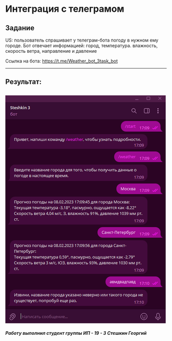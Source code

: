 # Интеграция с телеграмом
__Задание__
---
US: пользователь спрашивает у телеграм-бота погоду в нужном ему городе. Бот отвечает информацией: город, температура. влажность, скорость ветра, направление и давление

Ссылка на бота: https://t.me/Weather_bot_3task_bot

---
## Результат:

![Результаты***](image/1.PNG)
---
___Работу выполнил студент группы ИП - 19 - 3 Стешкин Георгий___